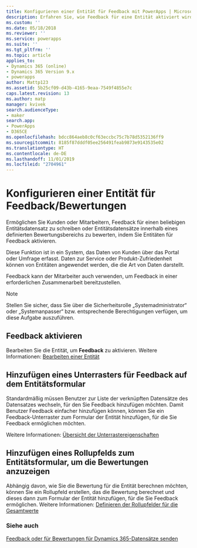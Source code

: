 ```yaml
---
title: Konfigurieren einer Entität für Feedback mit PowerApps | Microsoft-Dokumentation
description: Erfahren Sie, wie Feedback für eine Entität aktiviert wird
ms.custom: ''
ms.date: 05/18/2018
ms.reviewer: ''
ms.service: powerapps
ms.suite: ''
ms.tgt_pltfrm: ''
ms.topic: article
applies_to:
- Dynamics 365 (online)
- Dynamics 365 Version 9.x
- powerapps
author: Mattp123
ms.assetid: 5b25cf09-d43b-4165-9eaa-7549f4855e7c
caps.latest.revision: 13
ms.author: matp
manager: kvivek
search.audienceType:
- maker
search.app:
- PowerApps
- D365CE
ms.openlocfilehash: bdcc864aeb8c0cf63eccbc75c7b78d5352136ff9
ms.sourcegitcommit: 8185f87dddf05ee256491feab9873e9143535e02
ms.translationtype: HT
ms.contentlocale: de-DE
ms.lasthandoff: 11/01/2019
ms.locfileid: "2704961"
---
```

# <a name="configure-an-entity-for-feedbackratings"></a>Konfigurieren einer Entität für Feedback/Bewertungen

Ermöglichen Sie Kunden oder Mitarbeitern, Feedback für einen beliebigen Entitätsdatensatz zu schreiben oder Entitätsdatensätze innerhalb eines definierten Bewertungsbereichs zu bewerten, indem Sie Entitäten für Feedback aktivieren.  

Diese Funktion ist in ein System, das Daten von Kunden über das Portal oder Umfrage erfasst. Daten zur Service oder Produkt-Zufriedenheit können von Entitäten angewendet werden, die die Art von Daten darstellt.

Feedback kann der Mitarbeiter auch verwenden, um Feedback in einer erforderlichen Zusammenarbeit bereitzustellen.

> [!NOTE]
> Stellen Sie sicher, dass Sie über die Sicherheitsrolle „Systemadministrator“ oder „Systemanpasser“ bzw. entsprechende Berechtigungen verfügen, um diese Aufgabe auszuführen.
  
## <a name="enable-feedback"></a>Feedback aktivieren  
  
Bearbeiten Sie die Entität, um **Feedback** zu aktivieren. Weitere Informationen: [Bearbeiten einer Entität](edit-entities.md)
  
## <a name="add-a-subgrid-for-feedback-on-the-entity-form"></a>Hinzufügen eines Unterrasters für Feedback auf dem Entitätsformular  

Standardmäßig müssen Benutzer zur Liste der verknüpften Datensätze des Datensatzes wechseln, für den Sie Feedback hinzufügen möchten. Damit Benutzer Feedback einfacher hinzufügen können, können Sie ein Feedback-Unterraster zum Formular der Entität hinzufügen, für die Sie Feedback ermöglichen möchten.  

<!-- This is the closest I could find to a topic about adding an subgrid to a form. -->
Weitere Informationen: [Übersicht der Unterrastereigenschaften](../model-driven-apps/sub-grid-properties-legacy.md)

## <a name="add-a-rollup-field--to-the-entity-form-to-show-the-ratings"></a>Hinzufügen eines Rollupfelds zum Entitätsformular, um die Bewertungen anzuzeigen  

Abhängig davon, wie Sie die Bewertung für die Entität berechnen möchten, können Sie ein Rollupfeld erstellen, das die Bewertung berechnet und dieses dann zum Formular der Entität hinzufügen, für die Sie Feedback ermöglichen. Weitere Informationen: [Definieren der Rollupfelder für die Gesamtwerte](define-rollup-fields.md)
  
### <a name="see-also"></a>Siehe auch  
 [Feedback oder für Bewertungen für Dynamics 365-Datensätze senden](/dynamics365/customer-engagement/basics/submit-feedback-ratings)
